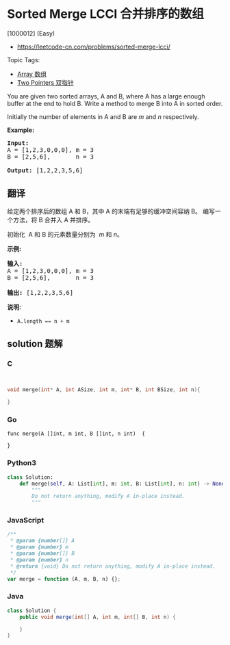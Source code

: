 # Sorted Merge LCCI 合并排序的数组

[1000012] (Easy)

- https://leetcode-cn.com/problems/sorted-merge-lcci/

Topic Tags:

- [Array 数组](https://leetcode-cn.com/tag/array/)
- [Two Pointers 双指针](https://leetcode-cn.com/tag/two-pointers/)

You are given two sorted arrays, A and B, where A has a large enough buffer at the end to hold B. Write a method to merge B into A in sorted order.

Initially the number of elements in A and B are *m* and *n* respectively.

**Example:**

<pre><strong>Input:</strong>
A = [1,2,3,0,0,0], m = 3
B = [2,5,6],       n = 3

<strong>Output:</strong>&nbsp;[1,2,2,3,5,6]</pre>

## 翻译

给定两个排序后的数组 A 和 B，其中 A 的末端有足够的缓冲空间容纳 B。 编写一个方法，将 B 合并入 A 并排序。

初始化  A 和 B 的元素数量分别为  *m* 和 _n_。

**示例:**

<pre><strong>输入:</strong>
A = [1,2,3,0,0,0], m = 3
B = [2,5,6],       n = 3

<strong>输出:</strong>&nbsp;[1,2,2,3,5,6]</pre>

**说明:**

- `A.length == n + m`

## solution 题解

### C

```c


void merge(int* A, int ASize, int m, int* B, int BSize, int n){

}


```

### Go

```golang
func merge(A []int, m int, B []int, n int)  {

}
```

### Python3

```python
class Solution:
    def merge(self, A: List[int], m: int, B: List[int], n: int) -> None:
        """
        Do not return anything, modify A in-place instead.
        """
```

### JavaScript

```javascript
/**
 * @param {number[]} A
 * @param {number} m
 * @param {number[]} B
 * @param {number} n
 * @return {void} Do not return anything, modify A in-place instead.
 */
var merge = function (A, m, B, n) {};
```

### Java

```java
class Solution {
    public void merge(int[] A, int m, int[] B, int n) {

    }
}
```
